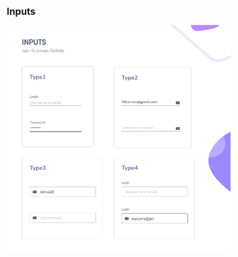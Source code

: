 ## Inputs
![Image of Yaktocat](https://raw.githubusercontent.com/JairHuamanBellido/React-UI-Components/master/public/ImgForPublic/Input.png)
